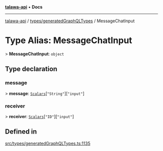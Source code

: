 [**talawa-api**](../../../README.md) • **Docs**

***

[talawa-api](../../../modules.md) / [types/generatedGraphQLTypes](../README.md) / MessageChatInput

# Type Alias: MessageChatInput

\> **MessageChatInput**: `object`

## Type declaration

### message

\> **message**: [`Scalars`](Scalars.md)\[`"String"`\]\[`"input"`\]

### receiver

\> **receiver**: [`Scalars`](Scalars.md)\[`"ID"`\]\[`"input"`\]

## Defined in

[src/types/generatedGraphQLTypes.ts:1135](https://github.com/PalisadoesFoundation/talawa-api/blob/a87b45a1c490c996c3a8a52e117ecbaa4742ef49/src/types/generatedGraphQLTypes.ts#L1135)

